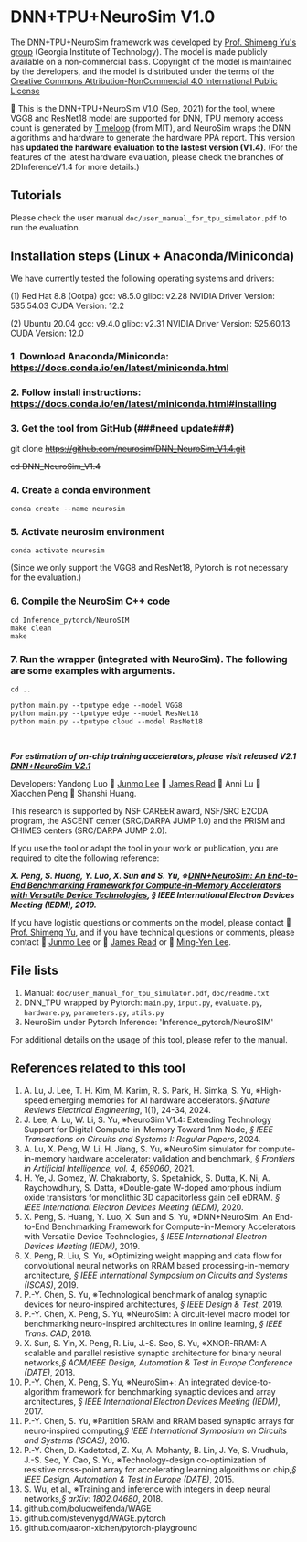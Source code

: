# DNN+TPU+NeuroSim V1.0

The DNN+TPU+NeuroSim framework was developed by [Prof. Shimeng Yu's group](https://shimeng.ece.gatech.edu/) (Georgia Institute of Technology). The model is made publicly available on a non-commercial basis. Copyright of the model is maintained by the developers, and the model is distributed under the terms of the [Creative Commons Attribution-NonCommercial 4.0 International Public License](http://creativecommons.org/licenses/by-nc/4.0/legalcode)

:star2: This is the DNN+TPU+NeuroSim V1.0 (Sep, 2021) for the tool, where VGG8 and ResNet18 model are supported for DNN, TPU memory access count is generated by [Timeloop](https://timeloop.csail.mit.edu/) (from MIT), and NeuroSim wraps the DNN algorithms and hardware to generate the hardware PPA report. This version has **updated the hardware evaluation to the lastest version (V1.4)**. (For the features of the latest hardware evaluation, please check the branches of 2DInferenceV1.4 for more details.)

## Tutorials
Please check the user manual `doc/user_manual_for_tpu_simulator.pdf` to run the evaluation.

## Installation steps (Linux + Anaconda/Miniconda)

We have currently tested the following operating systems and drivers:

(1) 
Red Hat 8.8 (Ootpa)
gcc: v8.5.0
glibc: v2.28
NVIDIA Driver Version: 535.54.03
CUDA Version: 12.2

(2)
Ubuntu 20.04
gcc: v9.4.0
glibc: v2.31
NVIDIA Driver Version: 525.60.13
CUDA Version: 12.0

### 1. Download Anaconda/Miniconda: https://docs.conda.io/en/latest/miniconda.html
### 2. Follow install instructions: https://docs.conda.io/en/latest/miniconda.html#installing

### 3. Get the tool from GitHub (###need update###)

git clone ~~https://github.com/neurosim/DNN_NeuroSim_V1.4.git~~
 
~~cd DNN_NeuroSim_V1.4~~


### 4. Create a conda environment

```
conda create --name neurosim
```

### 5. Activate neurosim environment

```
conda activate neurosim
```

(Since we only support the VGG8 and ResNet18, Pytorch is not necessary for the evaluation.)
### 6. Compile the NeuroSim C++ code
```
cd Inference_pytorch/NeuroSIM
make clean
make
```


### 7. Run the wrapper (integrated with NeuroSim). The following are some examples with arguments.

```
cd ..

python main.py --tputype edge --model VGG8 
python main.py --tputype edge --model ResNet18 
python main.py --tputype cloud --model ResNet18 

```

<br/>

**_For estimation of on-chip training accelerators, please visit released V2.1 [DNN+NeuroSim V2.1](https://github.com/neurosim/DNN_NeuroSim_V2.1)_**


Developers:  Yandong Luo :two_men_holding_hands: [Junmo Lee](mailto:junmolee@gatech.edu) :two_men_holding_hands: [James Read](mailto:jread6@gatech.edu) :couple: Anni Lu :two_women_holding_hands: Xiaochen Peng :two_women_holding_hands: Shanshi Huang.

This research is supported by NSF CAREER award, NSF/SRC E2CDA program, the ASCENT center (SRC/DARPA JUMP 1.0) and the PRISM and CHIMES centers (SRC/DARPA JUMP 2.0).

If you use the tool or adapt the tool in your work or publication, you are required to cite the following reference:

**_X. Peng, S. Huang, Y. Luo, X. Sun and S. Yu, ※[DNN+NeuroSim: An End-to-End Benchmarking Framework for Compute-in-Memory Accelerators with Versatile Device Technologies](https://ieeexplore-ieee-org.prx.library.gatech.edu/document/8993491), *§ IEEE International Electron Devices Meeting (IEDM)*, 2019._**

If you have logistic questions or comments on the model, please contact :man: [Prof. Shimeng Yu](mailto:shimeng.yu@ece.gatech.edu), and if you have technical questions or comments, please contact :man: [Junmo Lee](mailto:junmolee@gatech.edu) or :man: [James Read](mailto:jread6@gatech.edu) or :man: [Ming-Yen Lee](mailto:mlee838@gatech.edu).


## File lists
1. Manual: `doc/user_manual_for_tpu_simulator.pdf`, `doc/readme.txt`
2. DNN_TPU wrapped by Pytorch: `main.py`, `input.py`, `evaluate.py`, `hardware.py`, `parameters.py`, `utils.py`
3. NeuroSim under Pytorch Inference: 'Inference_pytorch/NeuroSIM'


For additional details on the usage of this tool, please refer to the manual.


## References related to this tool 
1. A. Lu, J. Lee, T. H. Kim, M. Karim, R. S. Park, H. Simka, S. Yu, ※High-speed emerging memories for AI hardware accelerators. *§Nature Reviews Electrical Engineering*, 1(1), 24-34, 2024.
1. J. Lee, A. Lu, W. Li, S. Yu, ※NeuroSim V1.4: Extending Technology Support for Digital Compute-in-Memory Toward 1nm Node, *§ IEEE Transactions on Circuits and Systems I: Regular Papers*, 2024.
2. A. Lu, X. Peng, W. Li, H. Jiang, S. Yu, ※NeuroSim simulator for compute-in-memory hardware accelerator: validation and benchmark, *§ Frontiers in Artificial Intelligence, vol. 4, 659060*, 2021.
3. H. Ye, J. Gomez, W. Chakraborty, S. Spetalnick, S. Dutta, K. Ni, A. Raychowdhury, S. Datta, ※Double-gate W-doped amorphous indium oxide transistors for monolithic 3D capacitorless gain cell eDRAM. *§ IEEE International Electron Devices Meeting (IEDM)*, 2020.
4. X. Peng, S. Huang, Y. Luo, X. Sun and S. Yu, ※DNN+NeuroSim: An End-to-End Benchmarking Framework for Compute-in-Memory Accelerators with Versatile Device Technologies, *§ IEEE International Electron Devices Meeting (IEDM)*, 2019.
5. X. Peng, R. Liu, S. Yu, ※Optimizing weight mapping and data flow for convolutional neural networks on RRAM based processing-in-memory architecture, *§ IEEE International Symposium on Circuits and Systems (ISCAS)*, 2019.
6. P.-Y. Chen, S. Yu, ※Technological benchmark of analog synaptic devices for neuro-inspired architectures, *§ IEEE Design & Test*, 2019.
7. P.-Y. Chen, X. Peng, S. Yu, ※NeuroSim: A circuit-level macro model for benchmarking neuro-inspired architectures in online learning, *§ IEEE Trans. CAD*, 2018.
8. X. Sun, S. Yin, X. Peng, R. Liu, J.-S. Seo, S. Yu, ※XNOR-RRAM: A scalable and parallel resistive synaptic architecture for binary neural networks,*§ ACM/IEEE Design, Automation & Test in Europe Conference (DATE)*, 2018.
9. P.-Y. Chen, X. Peng, S. Yu, ※NeuroSim+: An integrated device-to-algorithm framework for benchmarking synaptic devices and array architectures, *§ IEEE International Electron Devices Meeting (IEDM)*, 2017.
10. P.-Y. Chen, S. Yu, ※Partition SRAM and RRAM based synaptic arrays for neuro-inspired computing,*§ IEEE International Symposium on Circuits and Systems (ISCAS)*, 2016.
11. P.-Y. Chen, D. Kadetotad, Z. Xu, A. Mohanty, B. Lin, J. Ye, S. Vrudhula, J.-S. Seo, Y. Cao, S. Yu, ※Technology-design co-optimization of resistive cross-point array for accelerating learning algorithms on chip,*§ IEEE Design, Automation & Test in Europe (DATE)*, 2015.
12. S. Wu, et al., ※Training and inference with integers in deep neural networks,*§ arXiv: 1802.04680*, 2018.
13. github.com/boluoweifenda/WAGE
14. github.com/stevenygd/WAGE.pytorch
15. github.com/aaron-xichen/pytorch-playground
